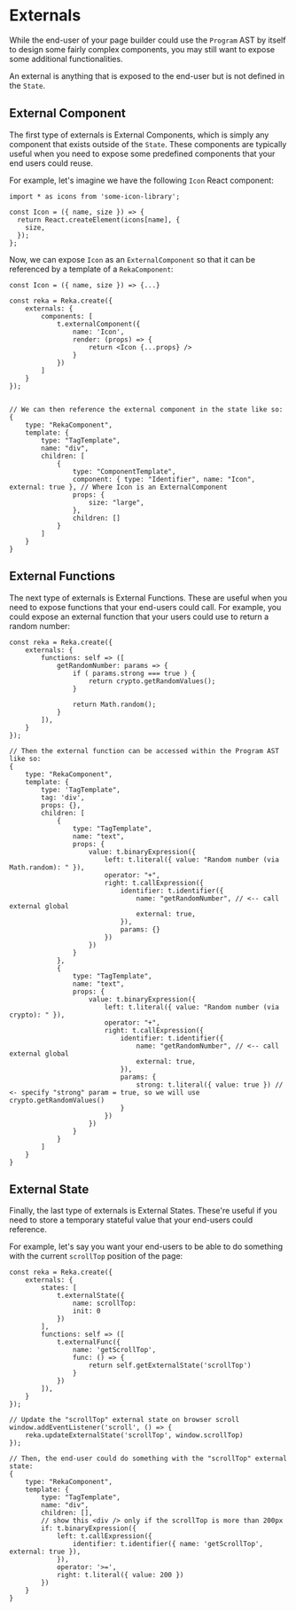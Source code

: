 # Externals

While the end-user of your page builder could use the `Program` AST by itself to design some fairly complex components, you may still want to expose some additional functionalities.

An external is anything that is exposed to the end-user but is not defined in the `State`.

## External Component

The first type of externals is External Components, which is simply any component that exists outside of the `State`. These components are typically useful when you need to expose some predefined components that your end users could reuse.

For example, let's imagine we have the following `Icon` React component:

```tsx
import * as icons from 'some-icon-library';

const Icon = ({ name, size }) => {
  return React.createElement(icons[name], {
    size,
  });
};
```

Now, we can expose `Icon` as an `ExternalComponent` so that it can be referenced by a template of a `RekaComponent`:

```tsx
const Icon = ({ name, size }) => {...}

const reka = Reka.create({
    externals: {
        components: [
            t.externalComponent({
                name: 'Icon',
                render: (props) => {
                    return <Icon {...props} />
                }
            })
        ]
    }
});


// We can then reference the external component in the state like so:
{
    type: "RekaComponent",
    template: {
        type: "TagTemplate",
        name: "div",
        children: [
            {
                type: "ComponentTemplate",
                component: { type: "Identifier", name: "Icon", external: true }, // Where Icon is an ExternalComponent
                props: {
                    size: "large",
                },
                children: []
            }
        ]
    }
}
```

## External Functions

The next type of externals is External Functions. These are useful when you need to expose functions that your end-users could call. For example, you could expose an external function that your users could use to return a random number:

```tsx
const reka = Reka.create({
    externals: {
        functions: self => ([
            getRandomNumber: params => {
                if ( params.strong === true ) {
                    return crypto.getRandomValues();
                }

                return Math.random();
            }
        ]),
    }
});

// Then the external function can be accessed within the Program AST like so:
{
    type: "RekaComponent",
    template: {
        type: 'TagTemplate",
        tag: 'div',
        props: {},
        children: [
            {
                type: "TagTemplate",
                name: "text",
                props: {
                    value: t.binaryExpression({
                        left: t.literal({ value: "Random number (via Math.random): " }),
                        operator: "+",
                        right: t.callExpression({
                            identifier: t.identifier({
                                name: "getRandomNumber", // <-- call external global
                                external: true,
                            }),
                            params: {}
                        })
                    })
                }
            },
            {
                type: "TagTemplate",
                name: "text",
                props: {
                    value: t.binaryExpression({
                        left: t.literal({ value: "Random number (via crypto): " }),
                        operator: "+",
                        right: t.callExpression({
                            identifier: t.identifier({
                                name: "getRandomNumber", // <-- call external global
                                external: true,
                            }),
                            params: {
                                strong: t.literal({ value: true }) // <- specify "strong" param = true, so we will use crypto.getRandomValues()
                            }
                        })
                    })
                }
            }
        ]
    }
}
```

## External State

Finally, the last type of externals is External States. These're useful if you need to store a temporary stateful value that your end-users could reference.

For example, let's say you want your end-users to be able to do something with the current `scrollTop` position of the page:

```tsx
const reka = Reka.create({
    externals: {
        states: [
            t.externalState({
                name: scrollTop:
                init: 0
            })
        ],
        functions: self => ([
            t.externalFunc({
                name: 'getScrollTop',
                func: () => {
                    return self.getExternalState('scrollTop')
                }
            })
        ]),
    }
});

// Update the "scrollTop" external state on browser scroll
window.addEventListener('scroll', () => {
    reka.updateExternalState('scrollTop', window.scrollTop)
});

// Then, the end-user could do something with the "scrollTop" external state:
{
    type: "RekaComponent",
    template: {
        type: "TagTemplate",
        name: "div",
        children: [],
        // show this <div /> only if the scrollTop is more than 200px
        if: t.binaryExpression({
            left: t.callExpression({
                identifier: t.identifier({ name: 'getScrollTop', external: true }),
            }),
            operator: '>=',
            right: t.literal({ value: 200 })
        })
    }
}
```
